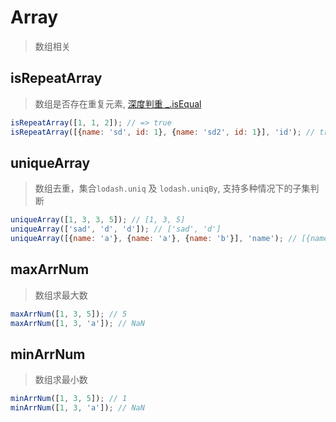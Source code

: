 # Array

> 数组相关

## isRepeatArray

> 数组是否存在重复元素, [深度判重 _.isEqual](https://www.lodashjs.com/docs/4.17.5.html#isEqual)

```js
isRepeatArray([1, 1, 2]); // => true
isRepeatArray([{name: 'sd', id: 1}, {name: 'sd2', id: 1}], 'id'); // true
```

## uniqueArray

> 数组去重，集合`lodash.uniq` 及 `lodash.uniqBy`, 支持多种情况下的子集判断

```js
uniqueArray([1, 3, 3, 5]); // [1, 3, 5]
uniqueArray(['sad', 'd', 'd']); // ['sad', 'd']
uniqueArray([{name: 'a'}, {name: 'a'}, {name: 'b'}], 'name'); // [{name: 'a'}, {name: 'b'}]
```

## maxArrNum

> 数组求最大数

```js
maxArrNum([1, 3, 5]); // 5
maxArrNum([1, 3, 'a']); // NaN
```

## minArrNum

> 数组求最小数

```js
minArrNum([1, 3, 5]); // 1
minArrNum([1, 3, 'a']); // NaN
```